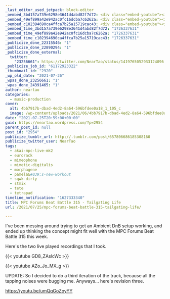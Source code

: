 ```yaml
---
_last_editor_used_jetpack: block-editor
_oembed_3bd157a739e6298e3641d4abd82f7d72: <div class="embed-youtube"><iframe title="MPC Forums Beat Battle 315 Played Live - Tailgating Life" width="750" height="422" src="https://www.youtube.com/embed/GD8_ZAslcWc?feature=oembed" frameborder="0" allow="accelerometer; autoplay; clipboard-write; encrypted-media; gyroscope; picture-in-picture; web-share" referrerpolicy="strict-origin-when-cross-origin" allowfullscreen></iframe></div>
_oembed_49ef899a42e942ac0fc16dcba7c6262a: <div class="embed-youtube"><iframe title="MPC Forums Beat Battle 315 - Tailgating Life v2" width="750" height="422" src="https://www.youtube.com/embed/AZo_Jo_MX_g?feature=oembed" frameborder="0" allow="accelerometer; autoplay; clipboard-write; encrypted-media; gyroscope; picture-in-picture; web-share" referrerpolicy="strict-origin-when-cross-origin" allowfullscreen></iframe></div>
_oembed_c102394690ca4ffca7b25a15719cac43: <div class="embed-youtube"><iframe title="MPC Forums Beat Battle 315 Played Live - Tailgating Life v3" width="750" height="422" src="https://www.youtube.com/embed/umQqGoZoyYY?feature=oembed" frameborder="0" allow="accelerometer; autoplay; clipboard-write; encrypted-media; gyroscope; picture-in-picture; web-share" referrerpolicy="strict-origin-when-cross-origin" allowfullscreen></iframe></div>
_oembed_time_3bd157a739e6298e3641d4abd82f7d72: "1726337631"
_oembed_time_49ef899a42e942ac0fc16dcba7c6262a: "1726337631"
_oembed_time_c102394690ca4ffca7b25a15719cac43: "1726337631"
_publicize_done_22315546: "1"
_publicize_done_22890294: "1"
_publicize_done_external:
  twitter:
    "23256661": https://twitter.com/NearTao/status/1419765052933124096
_publicize_job_id: "61172923322"
_thumbnail_id: "2920"
_wp_old_date: "2021-07-26"
_wpas_done_23256661: "1"
_wpas_done_24391465: "1"
author: neartao
categories:
  - music-production
cover:
  alt: 4bb7917b-dbad-4ed2-8a64-596bfdee0a18_1_105_c
  image: /wp-content/uploads/2021/06/4bb7917b-dbad-4ed2-8a64-596bfdee0a18_1_105_c.jpeg
date: "2021-07-25T20:59:00+00:00"
guid: https://neartao.wordpress.com/?p=2954
parent_post_id: null
post_id: "2954"
publicize_tumblr_url: http://.tumblr.com/post/657806686185308160
publicize_twitter_user: NearTao
tags:
  - akai-mpc-live-mk2
  - eurorack
  - mimeophone
  - mimetic-digitalis
  - morphagene
  - pamela&#039;s-new-workout
  - sqwk-dirty
  - stmix
  - tete
  - tetrapad
timeline_notification: "1627333340"
title: MPC Forums Beat Battle 315 - Tailgating Life
url: /2021/07/25/mpc-forums-beat-battle-315-tailgating-life/

---
```

I've been messing around trying to get an Ambient DnB setup working, and ended up thinking the concept might fit well with the MPC Forums Beat Battle 315 this week.

Here's the two live played recordings that I took.

{{< youtube GD8\_ZAslcWc >}}

{{< youtube AZo\_Jo\_MX\_g >}}

UPDATE: So I decided to do a third iteration of the track, because all the tapping noises were bugging me. Anyways... here's revision three.

https://youtu.be/umQqGoZoyYY
